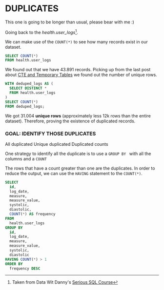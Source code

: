# **DUPLICATES**

This one is going to be longer than usual, please bear with me :) 

Going back to the *health.user_logs*[^note]. 

We can make use of the `COUNT(*)` to see how many records exist in our dataset. 

```sql
SELECT COUNT(*)
FROM health.user_logs
```

We found out that we have 43.891 records. Picking up from the last post about [CTE and Temporary Tables](https://github.com/filipebodas/Data-Do/blob/main/SQL/CTE.md) we found out the number of unique rows.

```sql
WITH deduped_logs AS (
  SELECT DISTINCT *
  FROM health.user_logs
)
SELECT COUNT(*)
FROM deduped_logs;
```

We got 31.004 **unique rows** (approximately less 12k rows than the entire dataset). Therefore, proving the existence of duplicated records.


### **GOAL: IDENTIFY THOSE DUPLICATES**

All duplicated
Unique duplicated
Duplicated counts

One strategy to identify all the duplicate is to use a `GROUP BY ` with all the columns and a `COUNT`

The rows that have a count greater than one are the duplicates. In order to reduce the output, we can use the `HAVING` statement to the `COUNT(*)`.

```sql
SELECT
  id,
  log_date,
  measure,
  measure_value,
  systolic,
  diastolic,
  COUNT(*) AS frequency
FROM
  health.user_logs
GROUP BY
  id,
  log_date,
  measure,
  measure_value,
  systolic,
  diastolic
HAVING COUNT(*) > 1
ORDER BY
  frequency DESC
```

[^note]: Taken from Data Wit Danny's [Serious SQL Course](https://www.datawithdanny.com/)